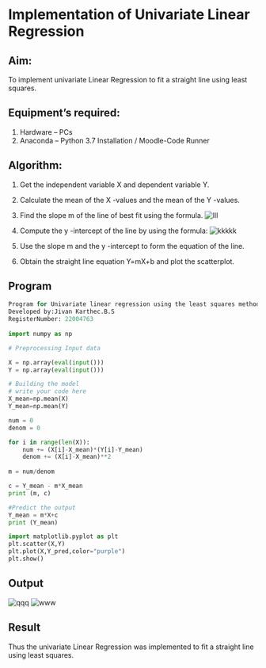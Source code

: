 # Implementation of Univariate Linear Regression
## Aim:
To implement univariate Linear Regression to fit a straight line using least squares.
## Equipment’s required:
1.	Hardware – PCs
2.	Anaconda – Python 3.7 Installation / Moodle-Code Runner
## Algorithm:
1.	Get the independent variable X and dependent variable Y.
2.	Calculate the mean of the X -values and the mean of the Y -values.
3.	Find the slope m of the line of best fit using the formula.
 ![lll](https://user-images.githubusercontent.com/121165867/214660233-56ed38fc-2312-43ee-a26b-6d0bfdabac92.png)

4.	Compute the y -intercept of the line by using the formula:
![kkkkk](https://user-images.githubusercontent.com/121165867/214660316-98f74648-4ced-47ff-9598-391579114b19.png)
  
5.	Use the slope m and the y -intercept to form the equation of the line.
6.	Obtain the straight line equation Y=mX+b and plot the scatterplot.
## Program
```python
Program for Univariate linear regression using the least squares method.
Developed by:Jivan Karthec.B.S
RegisterNumber: 22004763
 
import numpy as np

# Preprocessing Input data

X = np.array(eval(input()))
Y = np.array(eval(input()))

# Building the model
# write your code here
X_mean=np.mean(X)
Y_mean=np.mean(Y)

num = 0
denom = 0

for i in range(len(X)):
    num += (X[i]-X_mean)*(Y[i]-Y_mean)
    denom += (X[i]-X_mean)**2
    
m = num/denom

c = Y_mean - m*X_mean
print (m, c)

#Predict the output
Y_mean = m*X+c
print (Y_mean)

import matplotlib.pyplot as plt
plt.scatter(X,Y)
plt.plot(X,Y_pred,color="purple")
plt.show()
```
## Output
![qqq](https://user-images.githubusercontent.com/121165867/214659150-5d5b2e17-07b5-44b0-bd27-d95c7059bb5c.png)
![www](https://user-images.githubusercontent.com/121165867/214659315-480e91f2-e13e-4f62-81e2-3846421ec1dc.png)


## Result
Thus the univariate Linear Regression was implemented to fit a straight line using least squares.
